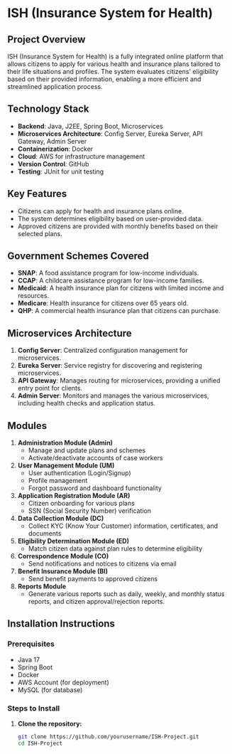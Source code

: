 # ISH (Insurance System for Health)

## Project Overview
ISH (Insurance System for Health) is a fully integrated online platform that allows citizens to apply for various health and insurance plans tailored to their life situations and profiles. The system evaluates citizens' eligibility based on their provided information, enabling a more efficient and streamlined application process.

## Technology Stack
- **Backend**: Java, J2EE, Spring Boot, Microservices
- **Microservices Architecture**: Config Server, Eureka Server, API Gateway, Admin Server
- **Containerization**: Docker
- **Cloud**: AWS for infrastructure management
- **Version Control**: GitHub
- **Testing**: JUnit for unit testing

## Key Features
- Citizens can apply for health and insurance plans online.
- The system determines eligibility based on user-provided data.
- Approved citizens are provided with monthly benefits based on their selected plans.

## Government Schemes Covered
- **SNAP**: A food assistance program for low-income individuals.
- **CCAP**: A childcare assistance program for low-income families.
- **Medicaid**: A health insurance plan for citizens with limited income and resources.
- **Medicare**: Health insurance for citizens over 65 years old.
- **QHP**: A commercial health insurance plan that citizens can purchase.

## Microservices Architecture
1. **Config Server**: Centralized configuration management for microservices.
2. **Eureka Server**: Service registry for discovering and registering microservices.
3. **API Gateway**: Manages routing for microservices, providing a unified entry point for clients.
4. **Admin Server**: Monitors and manages the various microservices, including health checks and application status.

## Modules
1. **Administration Module (Admin)**
   - Manage and update plans and schemes
   - Activate/deactivate accounts of case workers
2. **User Management Module (UM)**
   - User authentication (Login/Signup)
   - Profile management
   - Forgot password and dashboard functionality
3. **Application Registration Module (AR)**
   - Citizen onboarding for various plans
   - SSN (Social Security Number) verification
4. **Data Collection Module (DC)**
   - Collect KYC (Know Your Customer) information, certificates, and documents
5. **Eligibility Determination Module (ED)**
   - Match citizen data against plan rules to determine eligibility
6. **Correspondence Module (CO)**
   - Send notifications and notices to citizens via email
7. **Benefit Insurance Module (BI)**
   - Send benefit payments to approved citizens
8. **Reports Module**
   - Generate various reports such as daily, weekly, and monthly status reports, and citizen approval/rejection reports.

## Installation Instructions

### Prerequisites
- Java 17
- Spring Boot
- Docker
- AWS Account (for deployment)
- MySQL (for database)

### Steps to Install

1. **Clone the repository:**
   ```bash
   git clone https://github.com/yourusername/ISH-Project.git
   cd ISH-Project
